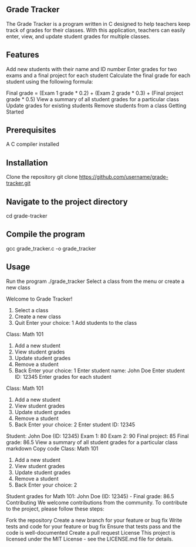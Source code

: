 ## Grade Tracker
The Grade Tracker is a program written in C designed to help teachers keep track of grades for their classes. With this application, teachers can easily enter, view, and update student grades for multiple classes.

## Features
Add new students with their name and ID number
Enter grades for two exams and a final project for each student
Calculate the final grade for each student using the following formula:

Final grade = (Exam 1 grade * 0.2) + (Exam 2 grade * 0.3) + (Final project grade * 0.5)
View a summary of all student grades for a particular class
Update grades for existing students
Remove students from a class
Getting Started

## Prerequisites
A C compiler installed

## Installation
Clone the repository
git clone https://github.com/username/grade-tracker.git
## Navigate to the project directory
cd grade-tracker

## Compile the program
gcc grade_tracker.c -o grade_tracker

## Usage
Run the program
./grade_tracker
Select a class from the menu or create a new class

Welcome to Grade Tracker!
1. Select a class
2. Create a new class
3. Quit
Enter your choice: 1
Add students to the class

Class: Math 101
1. Add a new student
2. View student grades
3. Update student grades
4. Remove a student
5. Back
Enter your choice: 1
Enter student name: John Doe
Enter student ID: 12345
Enter grades for each student

Class: Math 101
1. Add a new student
2. View student grades
3. Update student grades
4. Remove a student
5. Back
Enter your choice: 2
Enter student ID: 12345

Student: John Doe (ID: 12345)
Exam 1: 80
Exam 2: 90
Final project: 85
Final grade: 86.5
View a summary of all student grades for a particular class
markdown
Copy code
Class: Math 101
1. Add a new student
2. View student grades
3. Update student grades
4. Remove a student
5. Back
Enter your choice: 2

Student grades for Math 101:
John Doe (ID: 12345) - Final grade: 86.5
Contributing
We welcome contributions from the community. To contribute to the project, please follow these steps:

Fork the repository
Create a new branch for your feature or bug fix
Write tests and code for your feature or bug fix
Ensure that tests pass and the code is well-documented
Create a pull request
License
This project is licensed under the MIT License - see the LICENSE.md file for details.
